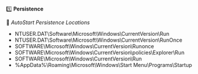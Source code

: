 :one: **Persistence**

  :link: *AutoStart Persistence Locations*
  - NTUSER.DAT\Software\Microsoft\Windows\CurrentVersion\Run
  - NTUSER.DAT\Software\Microsoft\Windows\CurrentVersion\RunOnce
  - SOFTWARE\Microsoft\Windows\CurrentVersion\Runonce
  - SOFTWARE\Microsoft\Windows\CurrentVersion\policies\Explorer\Run
  - SOFTWARE\Microsoft\Windows\CurrentVersion\Run
  - %AppData%\Roaming\Microsoft\Windows\Start Menu\Programs\Startup
